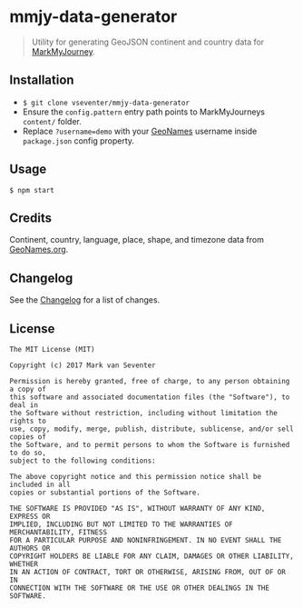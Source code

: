 # mmjy-data-generator
> Utility for generating GeoJSON continent and country data for [MarkMyJourney](https://github.com/vseventer/markmyjourney).

## Installation
* `$ git clone vseventer/mmjy-data-generator`
* Ensure the `config.pattern` entry path points to MarkMyJourneys `content/` folder.
* Replace `?username=demo` with your [GeoNames](http://www.geonames.org/) username inside `package.json` config property.

## Usage
`$ npm start`

## Credits
Continent, country, language, place, shape, and timezone data from [GeoNames.org](http://www.geonames.org/).

## Changelog
See the [Changelog](./CHANGELOG.md) for a list of changes.

## License
    The MIT License (MIT)

    Copyright (c) 2017 Mark van Seventer

    Permission is hereby granted, free of charge, to any person obtaining a copy of
    this software and associated documentation files (the "Software"), to deal in
    the Software without restriction, including without limitation the rights to
    use, copy, modify, merge, publish, distribute, sublicense, and/or sell copies of
    the Software, and to permit persons to whom the Software is furnished to do so,
    subject to the following conditions:

    The above copyright notice and this permission notice shall be included in all
    copies or substantial portions of the Software.

    THE SOFTWARE IS PROVIDED "AS IS", WITHOUT WARRANTY OF ANY KIND, EXPRESS OR
    IMPLIED, INCLUDING BUT NOT LIMITED TO THE WARRANTIES OF MERCHANTABILITY, FITNESS
    FOR A PARTICULAR PURPOSE AND NONINFRINGEMENT. IN NO EVENT SHALL THE AUTHORS OR
    COPYRIGHT HOLDERS BE LIABLE FOR ANY CLAIM, DAMAGES OR OTHER LIABILITY, WHETHER
    IN AN ACTION OF CONTRACT, TORT OR OTHERWISE, ARISING FROM, OUT OF OR IN
    CONNECTION WITH THE SOFTWARE OR THE USE OR OTHER DEALINGS IN THE SOFTWARE.